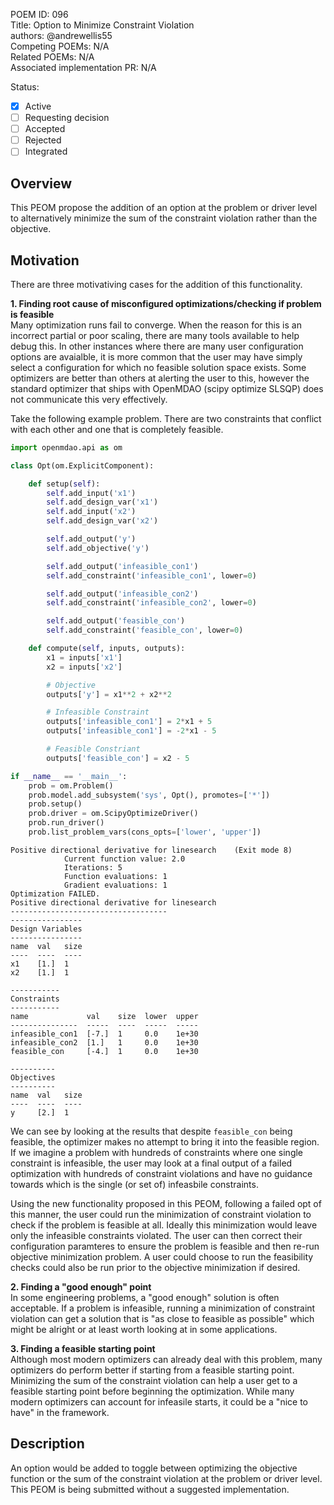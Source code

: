POEM ID:  096  
Title:  Option to Minimize Constraint Violation  
authors: @andrewellis55  
Competing POEMs: N/A  
Related POEMs: N/A  
Associated implementation PR: N/A  

Status:

- [x] Active
- [ ] Requesting decision
- [ ] Accepted
- [ ] Rejected
- [ ] Integrated

## Overview  
This PEOM propose the addition of an option at the problem or driver level to alternatively minimize the sum of the constraint violation rather than the objective.

## Motivation  
There are three motivativing cases for the addition of this functionality.

**1. Finding root cause of misconfigured optimizations/checking if problem is feasible**  
Many optimization runs fail to converge. When the reason for this is an incorrect partial or poor scaling, there are many tools available to help debug this. In other instances where there are many user configuration options are avaialble, it is more common that the user may have simply select a configuration for which no feasible solution space exists. Some optimizers are better than others at alerting the user to this, however the standard optimizer that ships with OpenMDAO (scipy optimize SLSQP) does not communicate this very effectively.

Take the following example problem. There are two constraints that conflict with each other and one that is completely feasible.

```python
import openmdao.api as om

class Opt(om.ExplicitComponent):

    def setup(self):
        self.add_input('x1')
        self.add_design_var('x1')
        self.add_input('x2')
        self.add_design_var('x2')

        self.add_output('y')
        self.add_objective('y')

        self.add_output('infeasible_con1')
        self.add_constraint('infeasible_con1', lower=0)

        self.add_output('infeasible_con2')
        self.add_constraint('infeasible_con2', lower=0)

        self.add_output('feasible_con')
        self.add_constraint('feasible_con', lower=0)

    def compute(self, inputs, outputs):
        x1 = inputs['x1']
        x2 = inputs['x2']

        # Objective
        outputs['y'] = x1**2 + x2**2

        # Infeasible Constraint
        outputs['infeasible_con1'] = 2*x1 + 5
        outputs['infeasible_con1'] = -2*x1 - 5

        # Feasible Constriant
        outputs['feasible_con'] = x2 - 5

if __name__ == '__main__':
    prob = om.Problem()
    prob.model.add_subsystem('sys', Opt(), promotes=['*'])
    prob.setup()
    prob.driver = om.ScipyOptimizeDriver()
    prob.run_driver()
    prob.list_problem_vars(cons_opts=['lower', 'upper'])

```

```
Positive directional derivative for linesearch    (Exit mode 8)
            Current function value: 2.0
            Iterations: 5
            Function evaluations: 1
            Gradient evaluations: 1
Optimization FAILED.
Positive directional derivative for linesearch
-----------------------------------
----------------
Design Variables
----------------
name  val   size  
----  ----  ---- 
x1    [1.]  1
x2    [1.]  1

-----------
Constraints
-----------
name             val    size  lower  upper
---------------  -----  ----  -----  -----
infeasible_con1  [-7.]  1     0.0    1e+30
infeasible_con2  [1.]   1     0.0    1e+30
feasible_con     [-4.]  1     0.0    1e+30

----------
Objectives
----------
name  val   size
----  ----  ----
y     [2.]  1
```

We can see by looking at the results that despite `feasible_con` being feasible, the optimizer makes no attempt to bring it into the feasible region. If we imagine a problem with hundreds of constraints where one single constraint is infeasible, the user may look at a final output of a failed optimization with hundreds of constraint violations and have no guidance towards which is the single (or set of) infeasbile constraints.

Using the new functionality proposed in this PEOM, following a failed opt of this manner, the user could run the minimization of constraint violation to check if the problem is feasible at all. Ideally this minimization would leave only the infeasible constraints violated. The user can then correct their configuration paramteres to ensure the problem is feasible and then re-run objective minimization problem. A user could choose to run the feasibility checks could also be run prior to the objective minimization if desired.

**2. Finding a "good enough" point**  
In some engineering problems, a "good enough" solution is often acceptable. If a problem is infeasible, running a minimization of constraint violation can get a solution that is "as close to feasible as possible" which might be alright or at least worth looking at in some applications.

**3. Finding a feasible starting point**  
Although most modern optimizers can already deal with this problem, many optimizers do perform better if starting from a feasible starting point. Minimizing the sum of the constraint violation can help a user get to a feasible starting point before beginning the optimization. While many modern optimizers can account for infeasile starts, it could be a "nice to have" in the framework.


## Description
An option would be added to toggle between optimizing the objective function or the sum of the constraint violation at the problem or driver level. This PEOM is being submitted without a suggested implementation.



